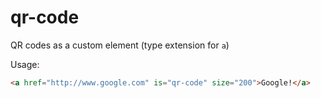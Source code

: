 qr-code
=======

QR codes as a custom element (type extension for `a`)

Usage:

```html
<a href="http://www.google.com" is="qr-code" size="200">Google!</a>
```